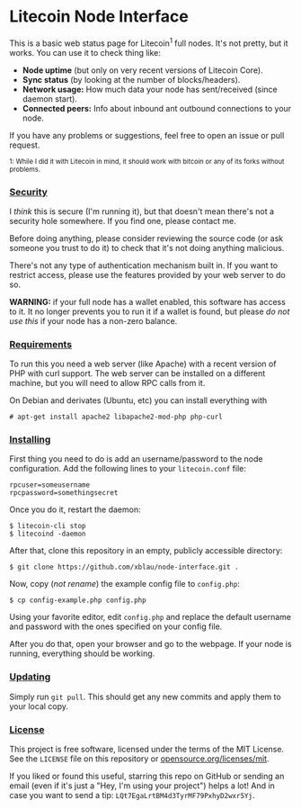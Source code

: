 # Litecoin Node Interface

This is a basic web status page for Litecoin<sup>1</sup> full nodes. It's not pretty, but it works. You can use it to check thing like:

- **Node uptime** (but only on very recent versions of Litecoin Core).
- **Sync status** (by looking at the number of blocks/headers).
- **Network usage:** How much data your node has sent/received (since daemon start).
- **Connected peers:** Info about inbound ant outbound connections to your node.

If you have any problems or suggestions, feel free to open an issue or pull request.

<sup>1: While I did it with Litecoin in mind, it should work with bitcoin or any of its forks without problems.</sup>

### [Security](#security)

I *think* this is secure (I'm running it), but that doesn't mean there's not a security hole somewhere. If you find one, please contact me.

Before doing anything, please consider reviewing the source code (or ask someone you trust to do it) to check that it's not doing anything malicious.

There's not any type of authentication mechanism built in. If you want to restrict access, please use the features provided by your web server to do so.

**WARNING:** if your full node has a wallet enabled, this software has access to it. It no longer prevents you to run it if a wallet is found, but please *do not use this* if your node has a non-zero balance.

### [Requirements](#requirements)

To run this you need a web server (like Apache) with a recent version of PHP with curl support. The web server can be installed on a different machine, but you will need to allow RPC calls from it.

On Debian and derivates (Ubuntu, etc) you can install everything with
    
    # apt-get install apache2 libapache2-mod-php php-curl

### [Installing](#installing)

First thing you need to do is add an username/password to the node configuration. Add the following lines to your `litecoin.conf` file:

    rpcuser=someusername
    rpcpassword=somethingsecret

Once you do it, restart the daemon:

    $ litecoin-cli stop
    $ litecoind -daemon

After that, clone this repository in an empty, publicly accessible directory:

    $ git clone https://github.com/xblau/node-interface.git .

Now, copy (*not rename*) the example config file to `config.php`:

    $ cp config-example.php config.php

Using your favorite editor, edit `config.php` and replace the default username and password with the ones specified on your config file.

After you do that, open your browser and go to the webpage. If your node is running, everything should be working.

### [Updating](#updating)

Simply run `git pull`. This should get any new commits and apply them to your local copy.

### [License](#license)

This project is free software, licensed under the terms of the MIT License. See the `LICENSE` file on this repository or [opensource.org/licenses/mit](https://opensource.org/licenses/mit).

If you liked or found this useful, starring this repo on GitHub or sending an email (even if it's just a "Hey, I'm using your project") helps a lot! And in case you want to send a tip: `LQt7EgaLrtBM4d3TyrMF79PxhyD2wxr5Yj`.
